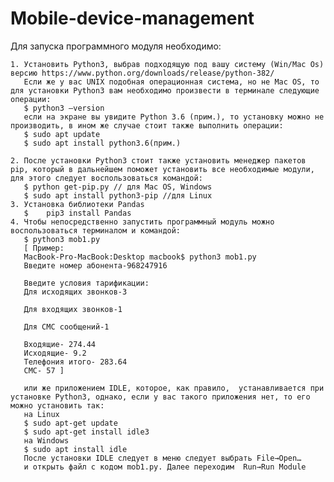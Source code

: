 # Mobile-device-management
Для запуска программного модуля необходимо:

    1. Установить Python3, выбрав подходящую под вашу систему (Win/Mac Os) версию https://www.python.org/downloads/release/python-382/ 
       Если же у вас UNIX подобная операционная система, но не Mac OS, то для установки Python3 вам необходимо произвести в терминале следующие операции:
       $ python3 —version 
       если на экране вы увидите Python 3.6 (прим.), то установку можно не производить, в ином же случае стоит также выполнить операции:
       $ sudo apt update
	   $ sudo apt install python3.6(прим.)
       
    2. После установки Python3 стоит также установить менеджер пакетов pip, который в дальнейшем поможет установить все необходимые модули, для этого следует воспользоваться командой:
       $ python get-pip.py // для Mac OS, Windows
       $ sudo apt install python3-pip //для Linux
    3. Установка библиотеки Pandas
       $    pip3 install Pandas
    4. Чтобы непосредственно запустить программный модуль можно воспользоваться терминалом и командой:
       $ python3 mob1.py
       [ Пример:
       MacBook-Pro-MacBook:Desktop macbook$ python3 mob1.py
       Введите номер абонента-968247916
       
       Введите условия тарификации:
       Для исходящих звонков-3
       
       Для входящих звонков-1
       
       Для СМС сообщений-1
       
       Входящие- 274.44 
       Исходящие- 9.2 
       Телефония итого- 283.64 
       СМС- 57 ]
       
       или же приложением IDLE, которое, как правило,  устанавливается при установке Python3, однако, если у вас такого приложения нет, то его можно установить так:
       на Linux
       $ sudo apt-get update
       $ sudo apt-get install idle3
       на Windows
       $ sudo apt install idle
       После установки IDLE следует в меню следует выбрать File→Open…
       и открыть файл с кодом mob1.py. Далее переходим  Run→Run Module
